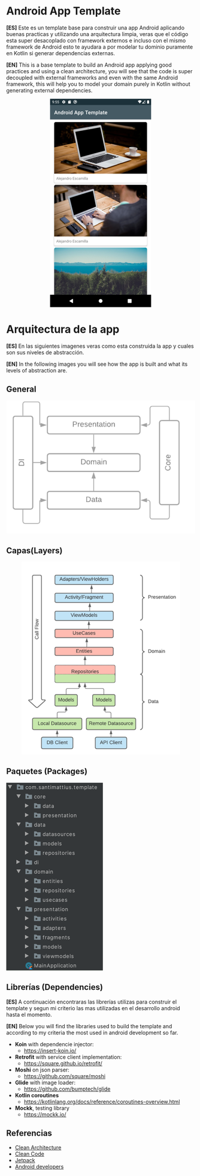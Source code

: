 # Android App Template

**[ES]** Este es un template base para construir una app Android aplicando buenas practicas y utilizando una arquitectura limpia, veras que el código esta super desacoplado con framework externos e incluso con el mismo framework de Android esto te ayudara a por modelar tu dominio puramente en Kotlin si generar dependencias externas.

**[EN]** This is a base template to build an Android app applying good practices and using a clean architecture, you will see that the code is super decoupled with external frameworks and even with the same Android framework, this will help you to model your domain purely in Kotlin without generating external dependencies.

<p align="center">
  <img src="https://github.com/santimattius/android-arch-template/blob/readme_start/screenshoot/android-clean-arch-capture.png?raw=true" alt="App Capture"/>
</p>


# Arquitectura de la app

**[ES]** En las siguientes imagenes veras como esta construida la app y cuales son sus niveles de abstracción.

**[EN]** In the following images you will see how the app is built and what its levels of abstraction are.

## General

<p align="center">
  <img src="https://github.com/santimattius/android-arch-template/blob/readme_start/screenshoot/android-clean-arch-general.png?raw=true" alt="general architecture"/>
</p>

## Capas(Layers)
<p align="center">
  <img src="https://github.com/santimattius/android-arch-template/blob/readme_start/screenshoot/android-clean-arch-layers.png?raw=true" alt="architecture layers"/>
</p>

## Paquetes (Packages)

<p align="left">
  <img src="https://github.com/santimattius/android-arch-template/blob/readme_start/screenshoot/android-clean-arch-packages.png?raw=true" alt="Project packages"/>
</p>

## Librerías (Dependencies)

**[ES]** A continuación encontraras las librerías utilizas para construir el template y segun mi criterio las mas utilizadas en el desarrollo android hasta el momento.

**[EN]** Below you will find the libraries used to build the template and according to my criteria the most used in android development so far.

- **Koin** with dependencie injector: 
  - https://insert-koin.io/
- **Retrofit** with service client implementation: 
  - https://square.github.io/retrofit/
- **Moshi** on json parser:
  - https://github.com/square/moshi
- **Glide** with image loader:
  - https://github.com/bumptech/glide
- **Kotlin coroutines**
  - https://kotlinlang.org/docs/reference/coroutines-overview.html
- **Mockk**, testing library
  - https://mockk.io/  

## Referencias

 - [Clean Architecture](https://blog.cleancoder.com/uncle-bob/2012/08/13/the-clean-architecture.html)
 - [Clean Code](https://blog.cleancoder.com/)
 - [Jetpack](https://developer.android.com/jetpack?gclid=CjwKCAjw7diEBhB-EiwAskVi13xJGdb6SCxqntF3pNt6JQ4ulvEQsB9JelBK2OIG5P0cePTCcsOksBoCk1sQAvD_BwE&gclsrc=aw.ds)
 - [Android developers](https://developer.android.com/)
